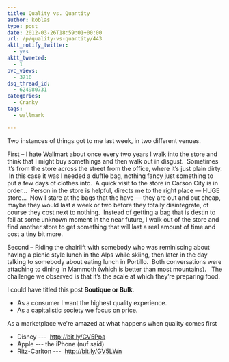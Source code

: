 ```yaml
---
title: Quality vs. Quantity
author: koblas
type: post
date: 2012-03-26T18:59:01+00:00
url: /p/quality-vs-quantity/443
aktt_notify_twitter:
  - yes
aktt_tweeted:
  - 1
pvc_views:
  - 3710
dsq_thread_id:
  - 624980731
categories:
  - Cranky
tags:
  - wallmark

---
```

Two instances of things got to me last week, in two different venues.

First &#8211; I hate Wallmart about once every two years I walk into the store and think that I might buy somethings and then walk out in disgust.  Sometimes it&#8217;s from the store across the street from the office, where it&#8217;s just plain dirty.  In this case it was I needed a duffle bag, nothing fancy just something to put a few days of clothes into.  A quick visit to the store in Carson City is in order&#8230;  Person in the store is helpful, directs me to the right place &#8212; HUGE store&#8230;  Now I stare at the bags that the have &#8212; they are out and out cheap, maybe they would last a week or two before they totally disintegrate, of course they cost next to nothing.  Instead of getting a bag that is destin to fail at some unknown moment in the near future, I walk out of the store and find another store to get something that will last a real amount of time and cost a tiny bit more.

Second &#8211; Riding the chairlift with somebody who was reminiscing about having a picnic style lunch in the Alps while skiing, then later in the day talking to somebody about eating lunch in Portillo.  Both conversations were attaching to dining in Mammoth (which is better than most mountains).   The challenge we observed is that it&#8217;s the scale at which they&#8217;re preparing food.

I could have titled this post **Boutique or Bulk**.

  * As a consumer I want the highest quality experience.
  * As a capitalistic society we focus on price.

As a marketplace we're amazed at what happens when quality comes first

  * Disney ---  http://bit.ly/GV5Ppa
  * Apple ---  the iPhone (nuf said)
  * Ritz-Carlton ---  http://bit.ly/GV5LWn

